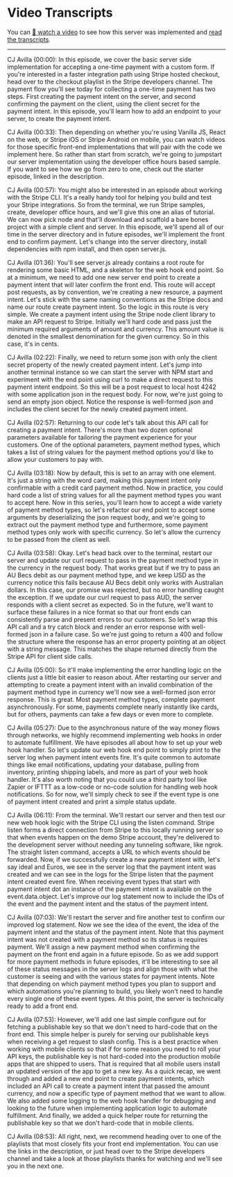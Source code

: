 # Video Transcripts

You can [🎥 watch a video](https://youtu.be/WG4ehXSEpz4) to see how this server was implemented and [read the transcripts](TRANSCRIPTS.md).

---

CJ Avilla (00:00):
In this episode, we cover the basic server side implementation for accepting a one-time payment with a custom form. If you're interested in a faster integration path using Stripe hosted checkout, head over to the checkout playlist in the Stripe developers channel. The payment flow you'll see today for collecting a one-time payment has two steps. First creating the payment intent on the server, and second confirming the payment on the client, using the client secret for the payment intent. In this episode, you'll learn how to add an endpoint to your server, to create the payment intent.

CJ Avilla (00:33):
Then depending on whether you're using Vanilla JS, React on the web, or Stripe iOS or Stripe Android on mobile, you can watch videos for those specific front-end implementations that will pair with the code we implement here. So rather than start from scratch, we're going to jumpstart our server implementation using the developer office hours based sample. If you want to see how we go from zero to one, check out the starter episode, linked in the description.

CJ Avilla (00:57):
You might also be interested in an episode about working with the Stripe CLI. It's a really handy tool for helping you build and test your Stripe integrations. So from the terminal, we run Stripe samples, create, developer office hours, and we'll give this one an alias of tutorial. We can now pick node and that'll download and scaffold a bare bones project with a simple client and server. In this episode, we'll spend all of our time in the server directory and in future episodes, we'll implement the front end to confirm payment. Let's change into the server directory, install dependencies with npm install, and then open server.js.

CJ Avilla (01:36):
You'll see server.js already contains a root route for rendering some basic HTML, and a skeleton for the web hook end point. So at a minimum, we need to add one new server end point to create a payment intent that will later confirm the front end. This route will accept post requests, as by convention, we're creating a new resource, a payment intent. Let's stick with the same naming conventions as the Stripe docs and name our route create payment intent. So the logic in this route is very simple. We create a payment intent using the Stripe node client library to make an API request to Stripe. Initially we'll hard code and pass just the minimum required arguments of amount and currency. This amount value is denoted in the smallest denomination for the given currency. So in this case, it's in cents.

CJ Avilla (02:22):
Finally, we need to return some json with only the client secret property of the newly created payment intent. Let's jump into another terminal instance so we can start the server with NPM start and experiment with the end point using curl to make a direct request to this payment intent endpoint. So this will be a post request to local host 4242 with some application json in the request body. For now, we're just going to send an empty json object. Notice the response is well-formed json and includes the client secret for the newly created payment intent.

CJ Avilla (02:57):
Returning to our code let's talk about this API call for creating a payment intent. There's more than two dozen optional parameters available for tailoring the payment experience for your customers. One of the optional parameters, payment method types, which takes a list of string values for the payment method options you'd like to allow your customers to pay with.

CJ Avilla (03:18):
Now by default, this is set to an array with one element. It's just a string with the word card, making this payment intent only confirmable with a credit card payment method. Now in practice, you could hard code a list of string values for all the payment method types you want to accept here. Now in this series, you'll learn how to accept a wide variety of payment method types, so let's refactor our end point to accept some arguments by deserializing the json request body, and we're going to extract out the payment method type and furthermore, some payment method types only work with specific currency. So let's allow the currency to be passed from the client as well.

CJ Avilla (03:58):
Okay. Let's head back over to the terminal, restart our server and update our curl request to pass in the payment method type in the currency in the request body. That works great but if we try to pass an AU Becs debit as our payment method type, and we keep USD as the currency notice this fails because AU Becs debit only works with Australian dollars. In this case, our promise was rejected, but no error handling caught the exception. If we update our curl request to pass AUD, the server responds with a client secret as expected. So in the future, we'll want to surface these failures in a nice format so that our front ends can consistently parse and present errors to our customers. So let's wrap this API call and a try catch block and render an error response with well-formed json in a failure case. So we're just going to return a 400 and follow the structure where the response has an error property pointing at an object with a string message. This matches the shape returned directly from the Stripe API for client side calls.

CJ Avilla (05:00):
So it'll make implementing the error handling logic on the clients just a little bit easier to reason about. After restarting our server and attempting to create a payment intent with an invalid combination of the payment method type in currency we'll now see a well-formed json error response. This is great. Most payment method types, complete payment asynchronously. For some, payments complete nearly instantly like cards, but for others, payments can take a few days or even more to complete.

CJ Avilla (05:27):
Due to the asynchronous nature of the way money flows through networks, we highly recommend implementing web hooks in order to automate fulfillment. We have episodes all about how to set up your web hook handler. So let's update our web hook end point to simply print to the server log when payment intent events fire. It's quite common to automate things like email notifications, updating your database, pulling from inventory, printing shipping labels, and more as part of your web hook handler. It's also worth noting that you could use a third party tool like Zapier or IFTTT as a low-code or no-code solution for handling web hook notifications. So for now, we'll simply check to see if the event type is one of payment intent created and print a simple status update.

CJ Avilla (06:11):
From the terminal. We'll restart our server and then test our new web hook logic with the Stripe CLI using the listen command. Stripe listen forms a direct connection from Stripe to this locally running server so that when events happen on the demo Stripe account, they're delivered to the development server without needing any tunneling software, like ngrok. The straight listen command, accepts a URL to which events should be forwarded. Now, if we successfully create a new payment intent with, let's say ideal and Euros, we see in the server log that the payment intent was created and we can see in the logs for the Stripe listen that the payment intent created event fire. When receiving event types that start with payment intent dot an instance of the payment intent is available on the event.data.object. Let's improve our log statement now to include the IDs of the event and the payment intent and the status of the payment intent.

CJ Avilla (07:03):
We'll restart the server and fire another test to confirm our improved log statement. Now we see the idea of the event, the idea of the payment intent and the status of the payment intent. Note that this payment intent was not created with a payment method so its status is requires payment. We'll assign a new payment method when confirming the payment on the front end again in a future episode. So as we add support for more payment methods in future episodes, it'll be interesting to see all of these status messages in the server logs and align those with what the customer is seeing and with the various states for payment intents. Note that depending on which payment method types you plan to support and which automations you're planning to build, you likely won't need to handle every single one of these event types. At this point, the server is technically ready to add a front end.

CJ Avilla (07:53):
However, we'll add one last simple configure out for fetching a publishable key so that we don't need to hard-code that on the front end. This simple helper is purely for serving our publishable keys when receiving a get request to slash config. This is a best practice when working with mobile clients so that if for some reason you need to roll your API keys, the publishable key is not hard-coded into the production mobile apps that are shipped to users. That is required that all mobile users install an updated version of the app to get a new key. As a quick recap, we went through and added a new end point to create payment intents, which included an API call to create a payment intent that passed the amount currency, and now a specific type of payment method that we want to allow. We also added some logging to the web hook handler for debugging and looking to the future when implementing application logic to automate fulfillment. And finally, we added a quick helper route for returning the publishable key so that we don't hard-code that in mobile clients.

CJ Avilla (08:53):
All right, next, we recommend heading over to one of the playlists that most closely fits your front end implementation. You can use the links in the description, or just head over to the Stripe developers channel and take a look at those playlists thanks for watching and we'll see you in the next one.

